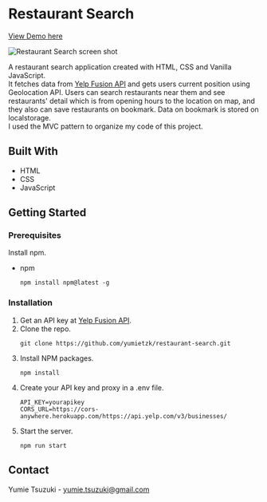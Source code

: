 # Restaurant Search

[View Demo here](https://restaurant-search-myapp.netlify.app)


![Restaurant Search screen shot](https://user-images.githubusercontent.com/61277579/134940284-5cc46c38-681b-4369-bc41-2035d518dc72.png)


A restaurant search application created with HTML, CSS and Vanilla JavaScript.  
It fetches data from [Yelp Fusion API](https://www.yelp.com/developers/documentation/v3/get_started) and gets users current position using Geolocation API. Users can search restaurants near them and see restaurants' detail which is from opening hours to the location on map, and they also can save restaurants on bookmark. Data on bookmark is stored on localstorage.  
I used the MVC pattern to organize my code of this project. 


## Built With

- HTML
- CSS
- JavaScript


## Getting Started

### Prerequisites

Install npm. 

- npm
  ```
  npm install npm@latest -g
  ```

### Installation
1. Get an API key at [Yelp Fusion API](https://www.yelp.com/developers/documentation/v3/get_started).
2. Clone the repo.
    ```
    git clone https://github.com/yumietzk/restaurant-search.git
    ```
3. Install NPM packages.
    ```
    npm install
    ```
4. Create your API key and proxy in a .env file.
    ```
    API_KEY=yourapikey
    CORS_URL=https://cors-anywhere.herokuapp.com/https://api.yelp.com/v3/businesses/
    ```
5. Start the server.
    ```
    npm run start
    ```


## Contact

Yumie Tsuzuki - yumie.tsuzuki@gmail.com

